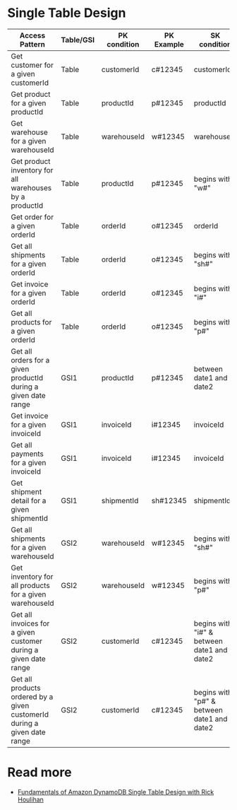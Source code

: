 # Single Table Design

| Access Pattern                                                           | Table/GSI | PK condition | PK Example | SK condition                               | SK Example                          |
|--------------------------------------------------------------------------|-----------|--------------|------------|--------------------------------------------|-------------------------------------|
| Get customer for a given customerId                                      | Table     | customerId   | c#12345    | customerId                                 | c#12345                             |
| Get product for a given productId                                        | Table     | productId    | p#12345    | productId                                  | p#12345                             |
| Get warehouse for a given warehouseId                                    | Table     | warehouseId  | w#12345    | warehouseId                                | w#12345                             |
| Get product inventory for all warehouses by a productId                  | Table     | productId    | p#12345    | begins with "w#"                           |                                     |
| Get order for a given orderId                                            | Table     | orderId      | o#12345    | orderId                                    | o#12345                             |
| Get all shipments for a given orderId                                    | Table     | orderId      | o#12345    | begins with "sh#"                          |                                     |
| Get invoice for a given orderId                                          | Table     | orderId      | o#12345    | begins with "i#"                           |                                     |
| Get all products for a given orderId                                     | Table     | orderId      | o#12345    | begins with "p#"                           |                                     |
| Get all orders for a given productId during a given date range           | GSI1      | productId    | p#12345    | between date1 and date2                    | between "2020-06-10" & "2020-10-10" |
| Get invoice for a given invoiceId                                        | GSI1      | invoiceId    | i#12345    | invoiceId                                  | i#12345                             |
| Get all payments for a given invoiceId                                   | GSI1      | invoiceId    | i#12345    | invoiceId                                  | i#12345                             |
| Get shipment detail for a given shipmentId                               | GSI1      | shipmentId   | sh#12345   | shipmentId                                 | sh#12345                            |
| Get all shipments for a given warehouseId                                | GSI2      | warehouseId  | w#12345    | begins with "sh#"                          |                                     |
| Get inventory for all products for a given warehouseId                   | GSI2      | warehouseId  | w#12345    | begins with "p#"                           |                                     |
| Get all invoices for a given customer during a given date range          | GSI2      | customerId   | c#12345    | begins with "i#" & between date1 and date2 |                                     |
| Get all products ordered by a given customerId during a given date range | GSI2      | customerId   | c#12345    | begins with "p#" & between date1 and date2 |                                     |

# Read more
- [Fundamentals of Amazon DynamoDB Single Table Design with Rick Houlihan](https://www.youtube.com/watch?v=KYy8X8t4MB8)
